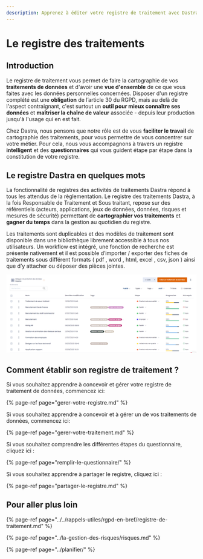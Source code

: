 ```yaml
---
description: Apprenez à éditer votre registre de traitement avec Dastra.
---
```


# Le registre des traitements

## Introduction

Le registre de traitement vous permet de faire la cartographie de vos **traitements de données** et d'avoir une **vue d'ensemble** de ce que vous faites avec les données personnelles concernées. Disposer d'un registre complété est une **obligation** de l’article 30 du RGPD, mais au delà de l'aspect contraignant, c'est surtout un **outil pour mieux connaître ses données** et **maîtriser la chaîne de valeur** associée - depuis leur production jusqu'à l'usage qui en est fait.  

Chez Dastra, nous pensons que notre rôle est de vous **faciliter le travail** de cartographie des traitements, pour vous permettre de vous concentrer sur votre métier. Pour cela, nous vous accompagnons à travers un registre **intelligent** et des **questionnaires** qui vous guident étape par étape dans la constitution de votre registre.

## Le registre Dastra en quelques mots

La fonctionnalité de registres des activités de traitements Dastra répond à tous les attendus de la règlementation. Le registre des traitements Dastra, à la fois Responsable de Traitement et Sous traitant, repose sur des référentiels \(acteurs, applications, jeux de données, données, risques et mesures de sécurité\) permettant de **cartographier vos traitements** et **gagner du temps** dans la gestion au quotidien du registre. 

Les traitements sont duplicables et des modèles de traitement sont disponible dans une bibliothèque librement accessible à tous nos utilisateurs. Un workflow est intégré, une fonction de recherche est présente nativement et il est possible d’importer / exporter des fiches de traitements sous différent formats \( pdf , word , html, excel , csv, json \) ainsi que d’y attacher ou déposer des pièces jointes.

![Aper&#xE7;u d&apos;un registre](../../.gitbook/assets/image%20%28206%29.png)

## Comment établir son registre de traitement ?

Si vous souhaitez apprendre à concevoir et gérer votre registre de traitement de données, commencez ici:

{% page-ref page="gerer-votre-registre.md" %}

Si vous souhaitez apprendre à concevoir et à gérer un de vos traitements de données, commencez ici:

{% page-ref page="gerer-votre-traitement.md" %}

Si vous souhaitez comprendre les différentes étapes du questionnaire, cliquez ici :

{% page-ref page="remplir-le-questionnaire/" %}

Si vous souhaitez apprendre à partager le registre, cliquez ici :

{% page-ref page="partager-le-registre.md" %}

## Pour aller plus loin

{% page-ref page="../../rappels-utiles/rgpd-en-bref/registre-de-traitement.md" %}

{% page-ref page="../la-gestion-des-risques/risques.md" %}

{% page-ref page="../planifier/" %}



